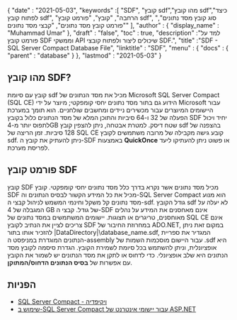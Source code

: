 {
  "date" : "2021-05-03",
  "keywords" :[ "SDF", "קובץ sdf","מהו קובץ sdf","כיצד לפתוח קובץ sdf", "הרחבה", "קובץ", "פורמט קובץ sdf", "סוג קובץ מסד נתונים", "פורמט קובץ מסד נתונים", "קבצי מסד נתונים" ],
  "author" : {
    "display_name" : "Muhammad Umar"
},
  "draft" : "false",
  "toc" : true,
  "description" :"למד על פורמט קובץ SDF וממשקי API שיכולים ליצור ולפתוח קובצי SDF.",
  "title" :"SDF - SQL Server Compact Database File",
  "linktitle" : "SDF",
  "menu" : {
    "docs" : {
      "parent" : "database"
}
},
  "lastmod" : "2021-05-03"
}

## מהו קובץ SDF?
קובץ עם סיומת sdf מכיל את מסד הנתונים של Microsoft SQL Server Compact (SQL CE) הידוע גם בתור מסד נתונים יחסי קומפקטי; מיוצר על ידי Microsoft עבור היישומים המיוצרים עבור מכשירים ניידים ומחשבים שולחניים. הוא תומך במערכת הפעלה של 32 ו-64 סיביות והתוכן המלא של מסד הנתונים כלול בקובץ SDF יחיד ויכול לתפוס יותר מ-4GB שטח דיסק. למטרת אבטחה, ניתן להצפין קובץ sdf בהצפנה של 128 סיביות. זמן הריצה של SQL CE קובע גישה מקבילה של מרובה משתמשים לקובץ sdf. ניתן להעתיק את קובץ ה-SDF באמצעות **QuickOnce** או פשוט ניתן להעתיקו ליעד לפריסת מערכת.

## פורמט קובץ SDF
קובץ SDF מכיל מסד נתונים אשר נקרא בדרך כלל מסד נתונים יחסי קומפקטי. קובץ SDF מכיל את כל המידע הקשור לבסיס הנתונים וה-SQL Server Compact הוא מנוע מסד נתונים קל משקל וחינמי המשמש לניהול קבצי ה-sdf. גודל הקובץ sdf לא יעלה על המגבלה של 4 GB של גודל. קבצי ה-SDF אינם מאחסנים את המידע על נהלים מאוחסנים, טריגרים או תצוגות. יישומים המשתמשים במסד נתונים של SQL CE אינם צריכים לציין את הנתיב לקובץ SDF במחרוזת החיבור של ADO.NET, במקום זאת ניתן להזכיר אותו בתור |DataDirectory|\database_name.sdf, המגדיר את ספריית הנתונים המוגדרת במניפסט ה-assembly עבור היישום
מוסכמות השמות של .sdf היא אופציונלית, וניתן להשתמש בכל סיומת לשמירת הקובץ. הגדרת סיסמה לקובץ מסד הנתונים היא שלב אופציונלי. כדי לדחוס או לתקן את מסד הנתונים יש לשמור את הקובץ עם אפשרות של **בסיס הנתונים הדחוס/המתוקן**.

## הפניות

* [SQL Server Compact - ויקיפדיה](https://en.wikipedia.org/wiki/SQL_Server_Compact)
* [שימוש ב-SQL Server Compact עבור יישומי אינטרנט של ASP.NET](https://learn.microsoft.com/en-us/previous-versions/aspnet/ms247257(v=vs.110))


